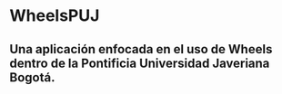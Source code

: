 # WheelsPUJ
## Una aplicación enfocada en el uso de Wheels dentro de la Pontificia Universidad Javeriana Bogotá.
